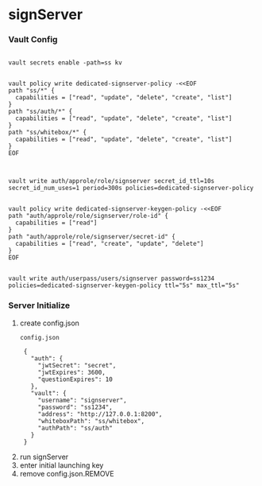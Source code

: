 # signServer

### Vault Config
<pre><code>
vault secrets enable -path=ss kv


vault policy write dedicated-signserver-policy -&lt;&lt;EOF
path "ss/*" {
  capabilities = ["read", "update", "delete", "create", "list"]
}
path "ss/auth/*" {
  capabilities = ["read", "update", "delete", "create", "list"]
}
path "ss/whitebox/*" {
  capabilities = ["read", "update", "delete", "create", "list"]
}
EOF



vault write auth/approle/role/signserver secret_id_ttl=10s secret_id_num_uses=1 period=300s policies=dedicated-signserver-policy


vault policy write dedicated-signserver-keygen-policy -&lt;&lt;EOF
path "auth/approle/role/signserver/role-id" {
  capabilities = ["read"]
}
path "auth/approle/role/signserver/secret-id" {
  capabilities = ["read", "create", "update", "delete"]
}
EOF


vault write auth/userpass/users/signserver password=ss1234 policies=dedicated-signserver-keygen-policy ttl="5s" max_ttl="5s"
</code></pre>


### Server Initialize
1. create config.json
    <pre><code>config.json
    
    {
      "auth": {
        "jwtSecret": "secret",
        "jwtExpires": 3600,
        "questionExpires": 10
      },
      "vault": {
        "username": "signserver",
        "password": "ss1234",
        "address": "http://127.0.0.1:8200",
        "whiteboxPath": "ss/whitebox",
        "authPath": "ss/auth"
      }
    }</code></pre>
2. run signServer
3. enter initial launching key
4. remove config.json.REMOVE
